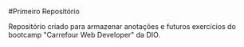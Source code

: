 #Primeiro Repositório

Repositório criado para armazenar anotações e futuros exercícios do bootcamp "Carrefour Web Developer" da DIO.
